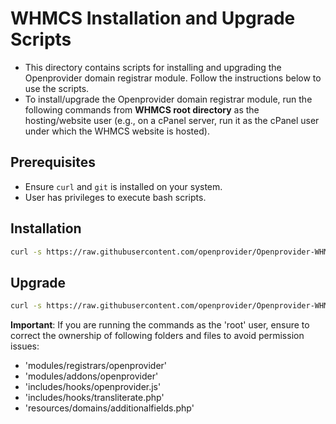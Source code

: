 # WHMCS Installation and Upgrade Scripts

- This directory contains scripts for installing and upgrading the Openprovider domain registrar module. Follow the instructions below to use the scripts.
- To install/upgrade the Openprovider domain registrar module, run the following commands from **WHMCS root directory** as the hosting/website user (e.g., on a cPanel server, run it as the cPanel user under which the WHMCS website is hosted).

## Prerequisites
- Ensure `curl` and `git` is installed on your system.
- User has privileges to execute bash scripts.

## Installation

```bash
curl -s https://raw.githubusercontent.com/openprovider/Openprovider-WHMCS-domains/refs/heads/version-8.1/scripts/install_openprovider.sh | /bin/bash -s
```

## Upgrade

```bash
curl -s https://raw.githubusercontent.com/openprovider/Openprovider-WHMCS-domains/refs/heads/version-8.1/scripts/update_openprovider.sh | /bin/bash -s
```

**Important**: If you are running the commands as the 'root' user, ensure to correct the ownership of following folders and files to avoid permission issues:
- 'modules/registrars/openprovider'
- 'modules/addons/openprovider'
- 'includes/hooks/openprovider.js'
- 'includes/hooks/transliterate.php'
- 'resources/domains/additionalfields.php'
